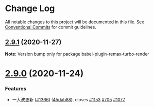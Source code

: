 # Change Log

All notable changes to this project will be documented in this file.
See [Conventional Commits](https://conventionalcommits.org) for commit guidelines.

## [2.9.1](https://github.com/remaxjs/remax/compare/v2.9.0...v2.9.1) (2020-11-27)

**Note:** Version bump only for package babel-plugin-remax-turbo-render

# [2.9.0](https://github.com/remaxjs/remax/compare/v2.8.10...v2.9.0) (2020-11-24)

### Features

- 一大波更新 ([#1366](https://github.com/remaxjs/remax/issues/1366)) ([45dab88](https://github.com/remaxjs/remax/commit/45dab88561bdbd1296ec4204aec572d00e46b1b4)), closes [#1153](https://github.com/remaxjs/remax/issues/1153) [#705](https://github.com/remaxjs/remax/issues/705) [#1077](https://github.com/remaxjs/remax/issues/1077)
